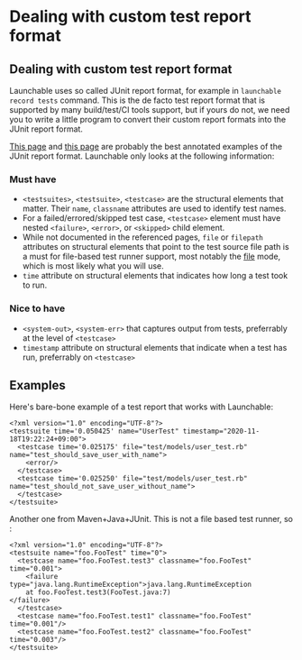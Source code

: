 # Dealing with custom test report format

## Dealing with custom test report format

Launchable uses so called JUnit report format, for example in `launchable record tests` command. This is the de facto test report format that is supported by many build/test/CI tools support, but if yours do not, we need you to write a little program to convert their custom report formats into the JUnit report format.

[This page](https://llg.cubic.org/docs/junit/) and [this page](https://help.catchsoftware.com/display/ET/JUnit+Format) are probably the best annotated examples of the JUnit report format. Launchable only looks at the following information:

### Must have

* `<testsuites>`, `<testsuite>`, `<testcase>` are the structural elements that matter. Their `name`, `classname` attributes are used to identify test names.
* For a failed/errored/skipped test case, `<testcase>` element must have nested `<failure>`, `<error>`, or `<skipped>` child element.
* While not documented in the referenced pages, `file` or `filepath` attributes on structural elements that point to the test source file path is a must for file-based test runner support, most notably the [file](convert-to-junit.md) mode, which is most likely what you will use.
* `time` attribute on structural elements that indicates how long a test took to run.

### Nice to have

* `<system-out>`, `<system-err>` that captures output from tests, preferrably at the level of `<testcase>`
* `timestamp` attribute on structural elements that indicate when a test has run, preferrably on `<testcase>`

## Examples

Here's bare-bone example of a test report that works with Launchable:

```markup
<?xml version="1.0" encoding="UTF-8"?>
<testsuite time='0.050425' name="UserTest" timestamp="2020-11-18T19:22:24+09:00">
  <testcase time='0.025175' file="test/models/user_test.rb" name="test_should_save_user_with_name">
    <error/>
  </testcase>
  <testcase time='0.025250' file="test/models/user_test.rb" name="test_should_not_save_user_without_name">
  </testcase>
</testsuite>
```

Another one from Maven+Java+JUnit. This is not a file based test runner, so :

```markup
<?xml version="1.0" encoding="UTF-8"?>
<testsuite name="foo.FooTest" time="0">
  <testcase name="foo.FooTest.test3" classname="foo.FooTest" time="0.001">
    <failure type="java.lang.RuntimeException">java.lang.RuntimeException
    at foo.FooTest.test3(FooTest.java:7)
</failure>
  </testcase>
  <testcase name="foo.FooTest.test1" classname="foo.FooTest" time="0.001"/>
  <testcase name="foo.FooTest.test2" classname="foo.FooTest" time="0.003"/>
</testsuite>
```

